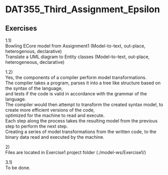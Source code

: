 # DAT355_Third_Assignment_Epsilon

Exercises
----------

1.1)<br>
Bowling ECore model from Assignment1 (Model-to-text, out-place, heterogenous, declarative)<br>
Translate a UML diagram to Entity classes (Model-to-text, out-place, heterogeneous, declarative)

1.2)<br>
Yes, the components of a compiler perform model transformations.<br>
The compiler takes a program, parses it into a tree like structure based on the syntax of the language,<br>
and tests if the code is valid in accordance with the grammar of the language.<br>
The compiler would then attempt to transform the created syntax model, to create more efficient versions of the code,<br>
optimized for the machine to read and execute.<br>
Each step along the process takes the resulting model from the previous step to perform the next step.<br>
Creating a series of model transformations from the written code, to the binary data read and executed by the machine.

2)<br>
Files are located in Exercise1 project folder (./model-ws/Exercise1/)

3.1)<br>
To be done.




